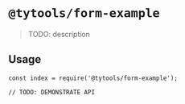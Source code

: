 # `@tytools/form-example`

> TODO: description

## Usage

```
const index = require('@tytools/form-example');

// TODO: DEMONSTRATE API
```
